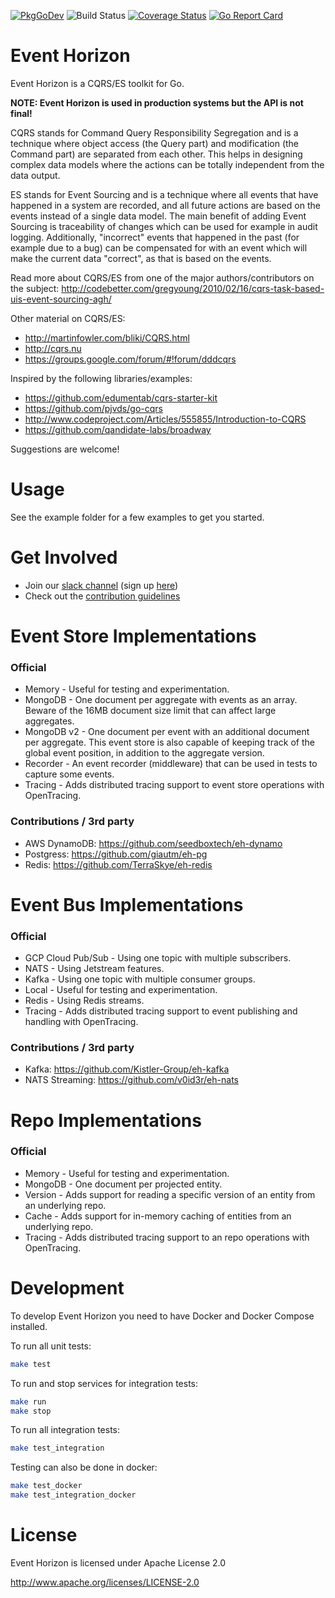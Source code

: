 [![PkgGoDev](https://pkg.go.dev/badge/github.com/looplab/eventhorizon)](https://pkg.go.dev/github.com/looplab/eventhorizon)
![Build Status](https://github.com/looplab/eventhorizon/actions/workflows/test.yml/badge.svg)
[![Coverage Status](https://img.shields.io/coveralls/looplab/eventhorizon.svg)](https://coveralls.io/r/looplab/eventhorizon)
[![Go Report Card](https://goreportcard.com/badge/looplab/eventhorizon)](https://goreportcard.com/report/looplab/eventhorizon)

# Event Horizon

Event Horizon is a CQRS/ES toolkit for Go.

**NOTE: Event Horizon is used in production systems but the API is not final!**

CQRS stands for Command Query Responsibility Segregation and is a technique where object access (the Query part) and modification (the Command part) are separated from each other. This helps in designing complex data models where the actions can be totally independent from the data output.

ES stands for Event Sourcing and is a technique where all events that have happened in a system are recorded, and all future actions are based on the events instead of a single data model. The main benefit of adding Event Sourcing is traceability of changes which can be used for example in audit logging. Additionally, "incorrect" events that happened in the past (for example due to a bug) can be compensated for with an event which will make the current data "correct", as that is based on the events.

Read more about CQRS/ES from one of the major authors/contributors on the subject: http://codebetter.com/gregyoung/2010/02/16/cqrs-task-based-uis-event-sourcing-agh/

Other material on CQRS/ES:

- http://martinfowler.com/bliki/CQRS.html
- http://cqrs.nu
- https://groups.google.com/forum/#!forum/dddcqrs

Inspired by the following libraries/examples:

- https://github.com/edumentab/cqrs-starter-kit
- https://github.com/pjvds/go-cqrs
- http://www.codeproject.com/Articles/555855/Introduction-to-CQRS
- https://github.com/qandidate-labs/broadway

Suggestions are welcome!

# Usage

See the example folder for a few examples to get you started.

# Get Involved

- Join our [slack channel](https://gophers.slack.com/messages/eventhorizon/) (sign up [here](https://gophersinvite.herokuapp.com/))
- Check out the [contribution guidelines](CONTRIBUTING.md)

# Event Store Implementations

### Official

- Memory - Useful for testing and experimentation.
- MongoDB - One document per aggregate with events as an array. Beware of the 16MB document size limit that can affect large aggregates.
- MongoDB v2 - One document per event with an additional document per aggregate. This event store is also capable of keeping track of the global event position, in addition to the aggregate version.
- Recorder - An event recorder (middleware) that can be used in tests to capture some events.
- Tracing - Adds distributed tracing support to event store operations with OpenTracing.

### Contributions / 3rd party

- AWS DynamoDB: https://github.com/seedboxtech/eh-dynamo
- Postgress: https://github.com/giautm/eh-pg
- Redis: https://github.com/TerraSkye/eh-redis

# Event Bus Implementations

### Official

- GCP Cloud Pub/Sub - Using one topic with multiple subscribers.
- NATS - Using Jetstream features.
- Kafka - Using one topic with multiple consumer groups.
- Local - Useful for testing and experimentation.
- Redis - Using Redis streams.
- Tracing - Adds distributed tracing support to event publishing and handling with OpenTracing.

### Contributions / 3rd party

- Kafka: https://github.com/Kistler-Group/eh-kafka
- NATS Streaming: https://github.com/v0id3r/eh-nats

# Repo Implementations

### Official

- Memory - Useful for testing and experimentation.
- MongoDB - One document per projected entity.
- Version - Adds support for reading a specific version of an entity from an underlying repo.
- Cache - Adds support for in-memory caching of entities from an underlying repo.
- Tracing - Adds distributed tracing support to an repo operations with OpenTracing.

# Development

To develop Event Horizon you need to have Docker and Docker Compose installed.

To run all unit tests:

```bash
make test
```

To run and stop services for integration tests:

```bash
make run
make stop
```

To run all integration tests:

```bash
make test_integration
```

Testing can also be done in docker:

```bash
make test_docker
make test_integration_docker
```

# License

Event Horizon is licensed under Apache License 2.0

http://www.apache.org/licenses/LICENSE-2.0
